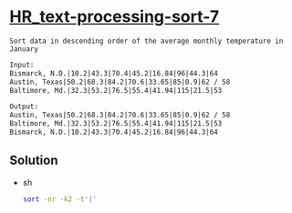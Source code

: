 # [HR_text-processing-sort-7](https://www.hackerrank.com/challenges/text-processing-sort-7)

```en
Sort data in descending order of the average monthly temperature in January
```

```txt
Input: 
Bismarck, N.D.|10.2|43.3|70.4|45.2|16.84|96|44.3|64
Austin, Texas|50.2|68.3|84.2|70.6|33.65|85|0.9|62 / 58
Baltimore, Md.|32.3|53.2|76.5|55.4|41.94|115|21.5|53

Output:
Austin, Texas|50.2|68.3|84.2|70.6|33.65|85|0.9|62 / 58
Baltimore, Md.|32.3|53.2|76.5|55.4|41.94|115|21.5|53
Bismarck, N.D.|10.2|43.3|70.4|45.2|16.84|96|44.3|64
```

## Solution

* sh

  ```sh
  sort -nr -k2 -t'|'
  ```
